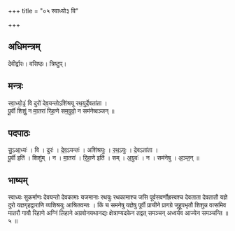 +++
title = "०५ स्वाध्यो३ वि"

+++
## अधिमन्त्रम्
देवीर्द्वारः। वसिष्ठः। त्रिष्टुप्।

## मन्त्रः
स्वा॒ध्यो॒३॒॑ वि दुरो॑ देव॒यन्तोऽशि॑श्रयू रथ॒युर्दे॒वता॑ता ।  
पू॒र्वी शिशुं॒ न मा॒तरा॑ रिहा॒णे सम॒ग्रुवो॒ न सम॑नेष्वञ्जन् ॥

## पदपाठः
सु॒ऽआ॒ध्यः॑ । वि । दुरः॑ । दे॒व॒ऽयन्तः॑ । अशि॑श्रयुः । र॒थ॒ऽयुः । दे॒वऽता॑ता ।  
पू॒र्वी इति॑ । शिशु॑म् । न । मा॒तरा॑ । रि॒हा॒णे इति॑ । सम् । अ॒ग्रुवः॑ । न । सम॑नेषु । अ॒ञ्ज॒न् ॥

## भाष्यम्
स्वाध्यः सुकर्माणः देवयन्तो देवकामाः यजमानाः रथयुः रथकामाश्च जसि पूर्वसवर्णोह्रस्वश्च देवताता देवतातौ यज्ञे दुरो यज्ञगृहद्वाराणि व्यशिश्रयुः आश्रितवन्तः । किं च समनेषु यज्ञेषु पूर्वी प्राचीने प्रागग्रे जूहूपभृतौ शिशुन्न वत्समिव मातरौ गावौ रिहाणे अग्निं लिहाने अग्रवोनयथानद्यः क्षेत्राण्यदकेन तद्वत् समञ्चन् अध्वर्यव आज्येन समञ्चन्ति ॥ ५ ॥